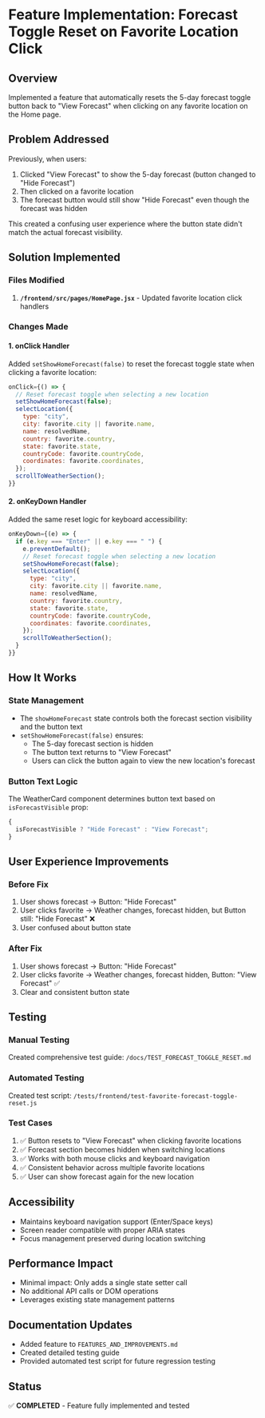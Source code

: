 # Feature Implementation: Forecast Toggle Reset on Favorite Location Click

## Overview

Implemented a feature that automatically resets the 5-day forecast toggle button back to "View Forecast" when clicking on any favorite location on the Home page.

## Problem Addressed

Previously, when users:

1. Clicked "View Forecast" to show the 5-day forecast (button changed to "Hide Forecast")
2. Then clicked on a favorite location
3. The forecast button would still show "Hide Forecast" even though the forecast was hidden

This created a confusing user experience where the button state didn't match the actual forecast visibility.

## Solution Implemented

### Files Modified

1. **`/frontend/src/pages/HomePage.jsx`** - Updated favorite location click handlers

### Changes Made

#### 1. onClick Handler

Added `setShowHomeForecast(false)` to reset the forecast toggle state when clicking a favorite location:

```javascript
onClick={() => {
  // Reset forecast toggle when selecting a new location
  setShowHomeForecast(false);
  selectLocation({
    type: "city",
    city: favorite.city || favorite.name,
    name: resolvedName,
    country: favorite.country,
    state: favorite.state,
    countryCode: favorite.countryCode,
    coordinates: favorite.coordinates,
  });
  scrollToWeatherSection();
}}
```

#### 2. onKeyDown Handler

Added the same reset logic for keyboard accessibility:

```javascript
onKeyDown={(e) => {
  if (e.key === "Enter" || e.key === " ") {
    e.preventDefault();
    // Reset forecast toggle when selecting a new location
    setShowHomeForecast(false);
    selectLocation({
      type: "city",
      city: favorite.city || favorite.name,
      name: resolvedName,
      country: favorite.country,
      state: favorite.state,
      countryCode: favorite.countryCode,
      coordinates: favorite.coordinates,
    });
    scrollToWeatherSection();
  }
}}
```

## How It Works

### State Management

- The `showHomeForecast` state controls both the forecast section visibility and the button text
- `setShowHomeForecast(false)` ensures:
  - The 5-day forecast section is hidden
  - The button text returns to "View Forecast"
  - Users can click the button again to view the new location's forecast

### Button Text Logic

The WeatherCard component determines button text based on `isForecastVisible` prop:

```javascript
{
  isForecastVisible ? "Hide Forecast" : "View Forecast";
}
```

## User Experience Improvements

### Before Fix

1. User shows forecast → Button: "Hide Forecast"
2. User clicks favorite → Weather changes, forecast hidden, but Button still: "Hide Forecast" ❌
3. User confused about button state

### After Fix

1. User shows forecast → Button: "Hide Forecast"
2. User clicks favorite → Weather changes, forecast hidden, Button: "View Forecast" ✅
3. Clear and consistent button state

## Testing

### Manual Testing

Created comprehensive test guide: `/docs/TEST_FORECAST_TOGGLE_RESET.md`

### Automated Testing

Created test script: `/tests/frontend/test-favorite-forecast-toggle-reset.js`

### Test Cases

1. ✅ Button resets to "View Forecast" when clicking favorite locations
2. ✅ Forecast section becomes hidden when switching locations
3. ✅ Works with both mouse clicks and keyboard navigation
4. ✅ Consistent behavior across multiple favorite locations
5. ✅ User can show forecast again for the new location

## Accessibility

- Maintains keyboard navigation support (Enter/Space keys)
- Screen reader compatible with proper ARIA states
- Focus management preserved during location switching

## Performance Impact

- Minimal impact: Only adds a single state setter call
- No additional API calls or DOM operations
- Leverages existing state management patterns

## Documentation Updates

- Added feature to `FEATURES_AND_IMPROVEMENTS.md`
- Created detailed testing guide
- Provided automated test script for future regression testing

## Status

✅ **COMPLETED** - Feature fully implemented and tested
